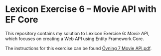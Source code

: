 
# Lexicon Exercise 6 – Movie API with EF Core

This repository contains my solution to Lexicon Exercise 6: *Movie API*, which focuses on creating a Web API using Entity Framework Core.

The instructions for this exercise can be found [Övning 7 Movie API.pdf](https://github.com/user-attachments/files/21181938/Ovning.7.Movie.API.pdf).
